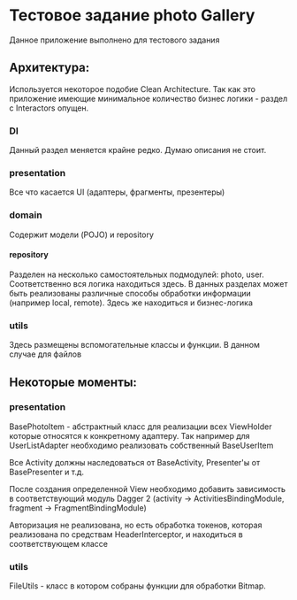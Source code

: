 # Тестовое задание photo Gallery
Данное приложение выполнено для тестового задания 
## Архитектура:
Иcпользуется некоторое подобие Clean Architecture. Так как это приложение имеющие минимальное количество бизнес логики - раздел с Interactors опущен.

### DI
Данный раздел меняется крайне редко. Думаю описания не стоит. 



### presentation
Все что касается UI (адаптеры, фрагменты, презентеры)
### domain
Содержит модели (POJO) и repository 
#### repository
Разделен на несколько самостоятельных подмодулей: photo, user. Соответственно вся логика находиться здесь. 
В данных разделах может быть реализованы различные способы обработки информации (например local, remote). Здесь же находиться и бизнес-логика
### utils
Здесь размещены вспомогательные классы и функции. В данном случае для файлов

## Некоторые моменты:

### presentation
BasePhotoItem - абстрактный класс для реализации всех ViewHolder которые относятся к конкретному адаптеру. Так например для UserListAdapter необходимо реализовать собственный BaseUserItem

Все Activity должны наследоваться от BaseActivity, Presenter'ы от BasePresenter и т.д.

После создания определенной View необходимо добавить зависимость в соответствующий модуль Dagger 2 (activity -> ActivitiesBindingModule, fragment -> FragmentBindingModule)

Авторизация не реализована, но есть обработка токенов, которая реализована по средствам HeaderInterceptor, и находиться в соответствующем классе

### utils
FileUtils - класс в котором собраны функции для обработки Bitmap.
